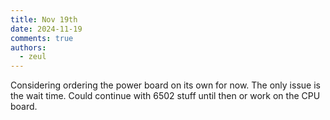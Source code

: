 ```yaml
---
title: Nov 19th
date: 2024-11-19
comments: true
authors:
  - zeul
---
```


Considering ordering the power board on its own for now. The only issue is the wait time. Could continue with 6502 stuff until then or work on the CPU board.